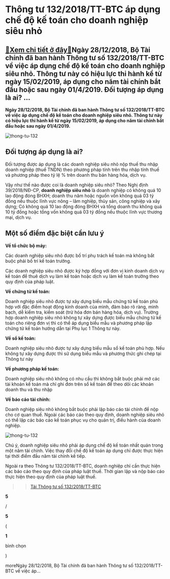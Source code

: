 Thông tư 132/2018/TT-BTC áp dụng chế độ kế toán cho doanh nghiệp siêu nhỏ
=========================================================================

[:gift:Xem chi tiết ở đây:gift:](https://hddtvn.com/thong-tu-132-2018-tt-btc-ap-dung-che-do-ke-toan-cho-doanh-nghiep-sieu-nho/)Ngày 28/12/2018, Bộ Tài chính đã ban hành Thông tư số 132/2018/TT-BTC về việc áp dụng chế độ kế toán cho doanh nghiệp siêu nhỏ. Thông tư này có hiệu lực thi hành kể từ ngày 15/02/2019, áp dụng cho năm tài chính bắt đầu hoặc sau ngày 01/4/2019. Đối tượng áp dụng là ai? …
------------------------------------------------------------------------------------------------------------------------------------------------------------------------------------------------------------------------------------------------------------------------------

**Ngày 28/12/2018, Bộ Tài chính đã ban hành Thông tư số 132/2018/TT-BTC về việc áp dụng chế độ kế toán cho doanh nghiệp siêu nhỏ. Thông tư này có hiệu lực thi hành kể từ ngày 15/02/2019, áp dụng cho năm tài chính bắt đầu hoặc sau ngày 01/4/2019.**


![thong-tu-132](https://hddtvn.com/wp-content/uploads/2021/01/thong-tu-132.png)


Đối tượng áp dụng là ai?
------------------------


Đối tượng được áp dụng là các doanh nghiệp siêu nhỏ nộp thuế thu nhập doanh nghiệp (thuế TNDN) theo phương pháp tính trên thu nhập tính thuế và phương pháp theo tỷ lệ % trên doanh thu bán hàng hóa, dịch vụ.


Vậy như thế nào được coi là doanh nghiệp siêu nhỏ? Theo Nghị định 39/2018/NĐ-CP, **doanh nghiệp siêu nhỏ** là doanh nghiệp có không quá 10 lao động đóng BHXH; doanh thu năm hoặc nguồn vốn không quá 03 tỷ đồng nếu thuộc lĩnh vực nông – lâm nghiệp, thủy sản, công nghiệp và xây dựng; Có không quá 10 lao động đóng BHXH và tổng doanh thu không quá 10 tỷ đồng hoặc tổng vốn không quá 03 tỷ đồng nếu thuộc lĩnh vực thương mại, dịch vụ.


Một số điểm đặc biệt cần lưu ý
------------------------------


**Về tổ chức bộ máy:**


Các doanh nghiệp siêu nhỏ được bố trí phụ trách kế toán mà không bắt buộc phải bố trí kế toán trưởng.


Các doanh nghiệp siêu nhỏ được ký hợp đồng với đơn vị kinh doanh dịch vụ kế toán để thuê dịch vụ làm kế toán hoặc dịch vụ làm kế toán trưởng theo quy định của pháp luật.


**Về chứng từ kế toán:**


Doanh nghiệp siêu nhỏ được tự xây dựng biểu mẫu chứng từ kế toán phù hợp với đặc điểm hoạt động kinh doanh của mình, đảm bảo rõ ràng, minh bạch, dễ kiểm tra, kiểm soát (trừ hóa đơn bán hàng hóa, dịch vụ). Trường hợp doanh nghiệp siêu nhỏ không tự xây dựng được biểu mẫu chứng từ kế toán cho riêng đơn vị thì có thể áp dụng biểu mẫu và phương pháp lập chứng từ kế toán hướng dẫn tại Phụ lục 1 Thông tư này.


**Về sổ kế toán:**


Doanh nghiệp siêu nhỏ được tự xây dựng biểu mẫu sổ kế toán phù hợp. Nếu không tự xây dựng được thì sử dụng biểu mẫu và phương thức ghi chép tại Thông tư này


**Về phương pháp kế toán:**


Doanh nghiệp siêu nhỏ không có nhu cầu thì không bắt buộc phải mở các tài khoản kế toán mà chỉ ghi đơn trên sổ kế toán để theo dõi các khoản doanh thu và thu nhập


**Về báo cáo tài chính:**


Doanh nghiệp siêu nhỏ không bắt buộc phải lập báo cáo tài chính để nộp cho cơ quan thuế. Ngoài các báo cáo theo quy định, doanh nghiệp siêu nhỏ có thể lập các báo cáo kế toán phục vụ cho quản trị, điều hành của doanh nghiệp.


![thong-tu-132](https://hddtvn.com/wp-content/uploads/2021/01/thong-tu-132-1.png)


Chú ý, doanh nghiệp siêu nhỏ phải áp dụng chế độ kế toán nhất quán trong một năm tài chính. Việc thay đổi chế độ kế toán áp dụng chỉ được thực hiện tại thời điểm đầu năm tài chính kế tiếp.


Ngoài ra theo Thông tư 132/2018/TT-BTC, doanh nghiệp chỉ cần thực hiện các báo cáo theo quy định của pháp luật thuế. Thời gian lập và nộp báo cáo thực hiện theo quy định của pháp luật thuế.


>> [Tải Thông tư số 132/2018/TT-BTC](https://drive.google.com/file/d/14KwUFPNZzZGUaRXK4tZ3wfGOT490KIY5/view)








































**5**  

/  

**5**  

(  

**1**  

  

 bình chọn   

)


moreNgày 28/12/2018, Bộ Tài chính đã ban hành Thông tư số 132/2018/TT-BTC về việc áp…

